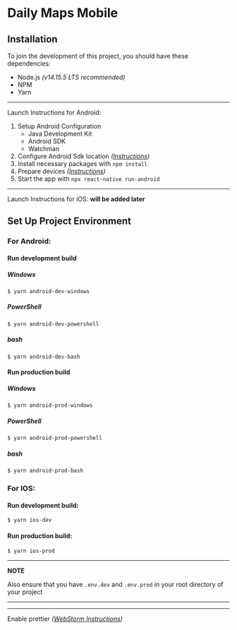 # Daily Maps Mobile

## Installation
To join the development of this project, you should have these dependencies:
* Node.js _(v14.15.5 LTS recommended)_
* NPM
* Yarn

---

Launch Instructions for Android:
1. Setup Android Configuration
   * Java Development Kit
   * Android SDK
   * Watchman
2. Configure Android Sdk location _([Instructions](https://stackoverflow.com/a/48155800/11597126))_
3. Install necessary packages with ```npm install```
4. Prepare devices _([Instructions](https://reactnative.dev/docs/running-on-device))_
5. Start the app with ```npx react-native run-android```

---

Launch Instructions for iOS:
**will be added later**

## Set Up Project Environment

### For Android:
#### Run development build
##### Windows
```console
$ yarn android-dev-windows
```
##### PowerShell 
```console
$ yarn android-dev-powershell
```
##### bash
```console
$ yarn android-dev-bash
```
#### Run production build
##### Windows
```console
$ yarn android-prod-windows
```
##### PowerShell 
```console
$ yarn android-prod-powershell
```
##### bash
```console
$ yarn android-prod-bash
```

### For IOS: 

#### Run development build:
```console
$ yarn ios-dev
```
#### Run production build:
```console
$ yarn ios-prod
```

---
**NOTE**

Also ensure that you have ```.env.dev``` and ```.env.prod``` in your root directory of your project

---







---

Enable prettier _([WebStorm Instructions](https://prettier.io/docs/en/webstorm.html))_
